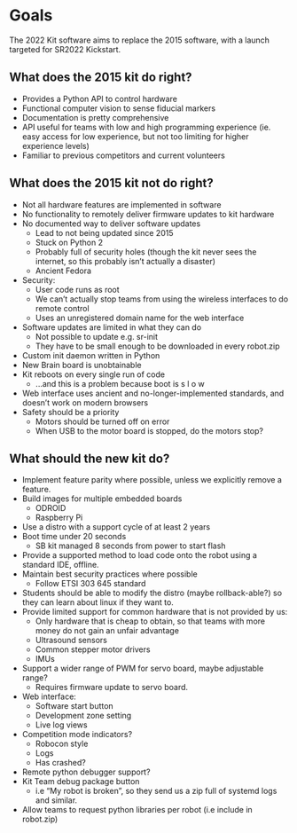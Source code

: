 # Goals

The 2022 Kit software aims to replace the 2015 software, with a launch targeted for SR2022 Kickstart.

## What does the 2015 kit do right?

- Provides a Python API to control hardware
- Functional computer vision to sense fiducial markers
- Documentation is pretty comprehensive
- API useful for teams with low and high programming experience (ie. easy access for low experience, but not too limiting for higher experience levels)
- Familiar to previous competitors and current volunteers

## What does the 2015 kit not do right?

- Not all hardware features are implemented in software
- No functionality to remotely deliver firmware updates to kit hardware
- No documented way to deliver software updates
    - Lead to not being updated since 2015
    - Stuck on Python 2
    - Probably full of security holes (though the kit never sees the internet, so this probably isn’t actually a disaster)
    - Ancient Fedora
- Security:
    - User code runs as root
    - We can’t actually stop teams from using the wireless interfaces to do remote control
    - Uses an unregistered domain name for the web interface
- Software updates are limited in what they can do
    - Not possible to update e.g. sr-init
    - They have to be small enough to be downloaded in every robot.zip
- Custom init daemon written in Python
- New Brain board is unobtainable
- Kit reboots on every single run of code
    - ...and this is a problem because boot is s l o w
- Web interface uses ancient and no-longer-implemented standards, and doesn’t work on modern browsers
- Safety should be a priority
    - Motors should be turned off on error
    - When USB to the motor board is stopped, do the motors stop?

## What should the new kit do?

- Implement feature parity where possible, unless we explicitly remove a feature.
- Build images for multiple embedded boards
    - ODROID
    - Raspberry Pi
- Use a distro with a support cycle of at least 2 years
- Boot time under 20 seconds
    - SB kit managed 8 seconds from power to start flash
- Provide a supported method to load code onto the robot using a standard IDE, offline.
- Maintain best security practices where possible
    - Follow ETSI 303 645 standard
- Students should be able to modify the distro (maybe rollback-able?) so they can learn about linux if they want to.
- Provide limited support for common hardware that is not provided by us:
    - Only hardware that is cheap to obtain, so that teams with more money do not gain an unfair advantage
    - Ultrasound sensors
    - Common stepper motor drivers
    - IMUs
- Support a wider range of PWM for servo board, maybe adjustable range?
    - Requires firmware update to servo board.
- Web interface:
    - Software start button
    - Development zone setting
    - Live log views
- Competition mode indicators?
    - Robocon style
    - Logs
    - Has crashed?
 - Remote python debugger support?
- Kit Team debug package button
    - i.e “My robot is broken”, so they send us a zip full of systemd logs and similar. 
- Allow teams to request python libraries per robot (i.e include in robot.zip)
